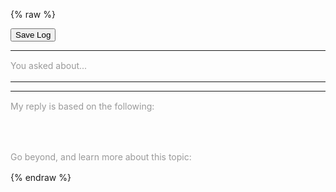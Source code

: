 ---
---

{% raw %}
<style>
  .btn-group * {
    box-shadow: none !important;
  }
  #reload-btn {
    margin-left: 0.5em;
  }
  .phrase {
    font-size: .875rem;
    line-height: 1.2;
    margin: 1rem auto;
    color: #999;
  }
  .miso-list {
    --miso-list-item-height: 7rem;
    --miso-list-item-gap: 0.65rem;
    --miso-list-description-lines: 3;
  }
</style>
<section>
  <button type="button" class="btn btn-primary" id="save-log-btn">Save Log</button>
  <hr>
</section>
<section>
  <miso-ask>
    <miso-query></miso-query>
  </miso-ask>
</section>
<section>
  <miso-ask visible-when="ready">
    <div class="phrase">You asked about...</div>
    <miso-question></miso-question>
    <hr>
    <miso-answer></miso-answer>
    <miso-feedback></miso-feedback>
    <hr>
    <div class="phrase">My reply is based on the following:</div>
    <miso-sources></miso-sources>
    <div class="phrase" style="margin-top: 4rem;">Go beyond, and learn more about this topic:</div>
    <miso-related-resources></miso-related-resources>
  </miso-ask>
</section>
<script>
const _fns = {};
const logs = [];
function injectLogger(method) {
  _fns[method] = console[method].bind(console);
  console[method] = (...args) => {
    logs.push([method, ...args]);
    return _fns[method](...args);
  }
}
for (const method of ['log', 'info', 'warn', 'error']) {
  injectLogger(method);
}
function shimLogValue(v) {
  if (typeof v === 'function') {
    return v.name;
  }
  if (Array.isArray(v)) {
    return v.map(shimLogValue);
  }
  if (v instanceof window.Element) {
    return `<${v.tagName.toLowerCase()}>`;
  }
  if (typeof v === 'object') {
    if (v.constructor !== window.Object) {
      return `${v}`;
    }
    const obj = {};
    for (const k in v) {
      obj[k] = shimLogValue(v[k]);
    }
    return obj;
  }
  return v;
}
function stringifyLogs() {
  content = '';
  for (const log of logs) {
    content += JSON.stringify(shimLogValue(log.filter(v => typeof v !== 'string' || (!v.startsWith('%c') && !v.startsWith('color:'))))) + '\n';
  }
  return content;
}
function downloadLogs() {
  const blob = new Blob([stringifyLogs()], { type: 'text/plain' });
  const url = URL.createObjectURL(blob);
  const a = document.createElement('a');
  a.href = url;
  a.download = 'sdk-log.jsonl';
  a.click();
  URL.revokeObjectURL(url);
}
document.getElementById('save-log-btn').addEventListener('click', downloadLogs);
</script>
<script>
const misocmd = window.misocmd || (window.misocmd = []);
misocmd.push(async () => {
  MisoClient.plugins.use('std:ui');
  const client = new MisoClient({
    apiKey: '...',
    apiHost: 'http://localhost:9901/api',
  });
  const start = Date.now();
  const onDebug = ({ summary, ref, operation, conflict }) => console.log(`[${(Date.now() - start) / 1000}]`, summary, ref, `${operation}`, conflict);
  const workflow = client.ui.ask;
  workflow.useLayouts({
    answer: { onDebug },
  });
});
</script>
{% endraw %}
